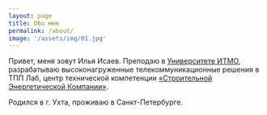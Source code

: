 ```yaml
---
layout: page
title: Обо мне
permalink: /about/
image: '/assets/img/01.jpg'
---
```


Привет, меня зовут Илья Исаев. Преподаю в [Университете ИТМО](https://itmo.ru), разрабатываю высоконагруженные телекоммуникационные решения в ТПП Лаб, центр технической компетенции [«Строительной Энергетической Компании»](https://stroyenergokom.ru/).

Родился в г. Ухта, проживаю в Санкт-Петербурге.